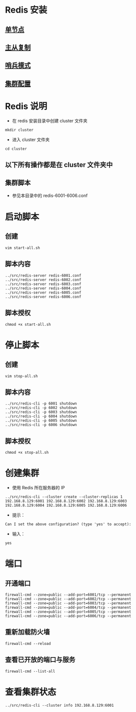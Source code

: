 # Redis 安装

## [单节点](https://xuxiaowei.blog.csdn.net/article/details/103964264)

## [主从复制](https://xuxiaowei.blog.csdn.net/article/details/103964991)

## [哨兵模式](https://xuxiaowei.blog.csdn.net/article/details/104092822)

## [集群配置](https://xuxiaowei.blog.csdn.net/article/details/104239333)

# Redis 说明

- 在 redis 安装目录中创建 cluster 文件夹

~~~
mkdir cluster
~~~

- 进入 cluster 文件夹

~~~
cd cluster
~~~

## 以下所有操作都是在 cluster 文件夹中

## 集群脚本

- 参见本目录中的 redis-6001-6006.conf

# 启动脚本

## 创建

~~~
vim start-all.sh
~~~

## 脚本内容

~~~
../src/redis-server redis-6001.conf
../src/redis-server redis-6002.conf
../src/redis-server redis-6003.conf
../src/redis-server redis-6004.conf
../src/redis-server redis-6005.conf
../src/redis-server redis-6006.conf
~~~

## 脚本授权

~~~
chmod +x start-all.sh
~~~

# 停止脚本

## 创建

~~~
vim stop-all.sh
~~~

## 脚本内容

~~~
../src/redis-cli -p 6001 shutdown
../src/redis-cli -p 6002 shutdown
../src/redis-cli -p 6003 shutdown
../src/redis-cli -p 6004 shutdown
../src/redis-cli -p 6005 shutdown
../src/redis-cli -p 6006 shutdown
~~~

## 脚本授权

~~~
chmod +x stop-all.sh
~~~

# 创建集群

- 使用 Redis 所在服务器的 IP
~~~
../src/redis-cli --cluster create --cluster-replicas 1 192.168.8.129:6001 192.168.8.129:6002 192.168.8.129:6003 192.168.8.129:6004 192.168.8.129:6005 192.168.8.129:6006
~~~

- 提示：
~~~
Can I set the above configuration? (type 'yes' to accept):
~~~

- 输入：
~~~
yes
~~~

# 端口

## 开通端口

~~~
firewall-cmd --zone=public --add-port=6001/tcp --permanent
firewall-cmd --zone=public --add-port=6002/tcp --permanent
firewall-cmd --zone=public --add-port=6003/tcp --permanent
firewall-cmd --zone=public --add-port=6004/tcp --permanent
firewall-cmd --zone=public --add-port=6005/tcp --permanent
firewall-cmd --zone=public --add-port=6006/tcp --permanent
~~~

## 重新加载防火墙

~~~
firewall-cmd --reload
~~~

## 查看已开放的端口与服务
~~~
firewall-cmd --list-all
~~~

# 查看集群状态

~~~
../src/redis-cli --cluster info 192.168.8.129:6001
~~~

# 
